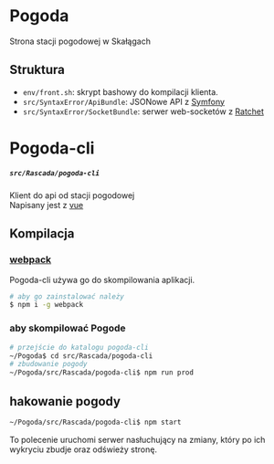 # Pogoda
Strona stacji pogodowej w Skałągach

## Struktura
- `env/front.sh`: skrypt bashowy do kompilacji klienta.
- `src/SyntaxError/ApiBundle`: JSONowe API z [Symfony](https://symfony.com/)
- `src/SyntaxError/SocketBundle`: serwer web-socketów z [Ratchet](http://socketo.me/)

# Pogoda-cli
##### `src/Rascada/pogoda-cli`

Klient do api od stacji pogodowej  
Napisany jest z [vue](http://vuejs.org)

## Kompilacja
### [webpack](https://webpack.github.io/)
Pogoda-cli używa go do skompilowania aplikacji.
```sh
# aby go zainstalować należy
$ npm i -g webpack
```
### aby skompilować Pogode

```sh
# przejście do katalogu pogoda-cli
~/Pogoda$ cd src/Rascada/pogoda-cli
# zbudowanie pogody
~/Pogoda/src/Rascada/pogoda-cli$ npm run prod
```

## hakowanie pogody
```sh
~/Pogoda/src/Rascada/pogoda-cli$ npm start
```
To polecenie uruchomi serwer nasłuchujący na zmiany, który po ich wykryciu zbudje oraz odświeży stronę.
